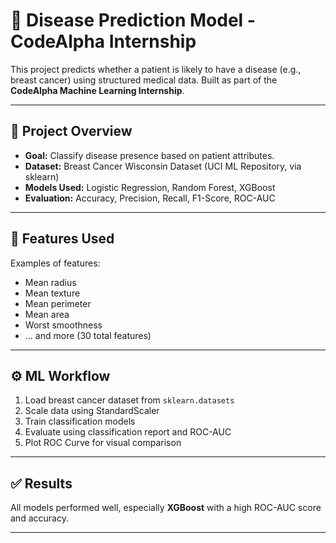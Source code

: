 # 🧬 Disease Prediction Model - CodeAlpha Internship

This project predicts whether a patient is likely to have a disease (e.g., breast cancer) using structured medical data. Built as part of the **CodeAlpha Machine Learning Internship**.

---

## 🚀 Project Overview

- **Goal:** Classify disease presence based on patient attributes.
- **Dataset:** Breast Cancer Wisconsin Dataset (UCI ML Repository, via sklearn)
- **Models Used:** Logistic Regression, Random Forest, XGBoost
- **Evaluation:** Accuracy, Precision, Recall, F1-Score, ROC-AUC

---

## 🧪 Features Used

Examples of features:
- Mean radius
- Mean texture
- Mean perimeter
- Mean area
- Worst smoothness
- ... and more (30 total features)

---

## ⚙️ ML Workflow

1. Load breast cancer dataset from `sklearn.datasets`
2. Scale data using StandardScaler
3. Train classification models
4. Evaluate using classification report and ROC-AUC
5. Plot ROC Curve for visual comparison

---

## ✅ Results

All models performed well, especially **XGBoost** with a high ROC-AUC score and accuracy.

---
